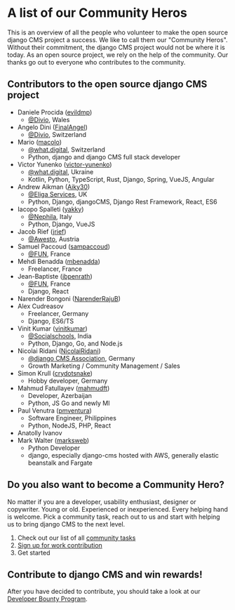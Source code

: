# A list of our Community Heros

This is an overview of all the people who volunteer to make the open source django CMS project a success. We like to call them our "Community Heros". Without their commitment, the django CMS project would not be where it is today. As an open source project, we rely on the help of the community. Our thanks go out to everyone who contributes to the community. 


## Contributors to the open source django CMS project 


- Daniele Procida ([evildmp](https://github.com/evildmp))
  - [@Divio](https://www.divio.com), Wales
- Angelo Dini ([FinalAngel](https://github.com/FinalAngel))
  - [@Divio](https://www.divio.com), Switzerland
- Mario ([macolo](https://github.com/macolo))
  - [@what.digital](https://what.digital), Switzerland
  - Python, django and django CMS full stack developer
- Victor Yunenko ([victor-yunenko](https://github.com/victor-yunenko))
  - [@what.digital](https://what.digital), Ukraine
  - Kotlin, Python, TypeScript, Rust, Django, Spring, VueJS, Angular
- Andrew Aikman ([Aiky30](https://github.com/Aiky30))
  - [@Eliga Services](https://eliga.services), UK
  - Python, Django, djangoCMS, Django Rest Framework, React, ES6
- Iacopo Spalleti ([yakky](https://github.com/yakky))
  - [@Nephila](https://www.nephila.digital/en/), Italy
  - Python, Django, VueJS
- Jacob Rief ([jrief](https://github.com/jrief))
  - [@Awesto](https://awesto.com/de/), Austria
- Samuel Paccoud ([sampaccoud](https://github.com/sampaccoud))
  - [@FUN](https://www.fun-mooc.fr), France
- Mehdi Benadda ([mbenadda](https://github.com/mbenadda))
  - Freelancer, France
- Jean-Baptiste ([jbpenrath](https://github.com/jbpenrath))
  - [@FUN](https://www.fun-mooc.fr), France
  - Django, React
- Narender Bongoni ([NarenderRajuB](https://github.com/NarenderRajuB))
- Alex Cudreasov
  - Freelancer, Germany
  - Django, ES6/TS
- Vinit Kumar ([vinitkumar](https://github.com/vinitkumar))
  - [@Socialschools](https://www.socialschools.nl), India
  - Python, Django, Go, and Node.js
- Nicolai Ridani ([NicolaiRidani](https://github.com/NicolaiRidani))
  - [@django CMS Association](https://www.django-cms.org/en/ ), Germany 
  - Growth Marketing / Community Management / Sales 
- Simon Krull ([crydotsnake](https://github.com/crydotsnake))
  - Hobby developer, Germany 
- Mahmud Fatullayev ([mahmudft](https://github.com/mahmudft)) 
  - Developer, Azerbaijan
  - Python, JS Go and newly Ml
- Paul Venutra ([pmventura](https://github.com/pmventura)) 
  - Software Engineer, Philippines
  - Python, NodeJS, PHP, React  
- Anatolly Ivanov 
- Mark Walter ([marksweb](https://github.com/marksweb)) 
  - Python Developer
  - django, especially django-cms hosted with AWS, generally elastic beanstalk and Fargate  
  
  

## Do you also want to become a Community Hero? 

No matter if you are a developer, usability enthusiast, designer or copywriter. Young or old. Experienced or inexperienced. Every helping hand is welcome. Pick a community task, reach out to us and start with helping us to bring django CMS to the next level. 

1. Check out our list of all [community tasks](https://github.com/django-cms/django-cms-mgmt/blob/master/community%20tasks/list%20of%20all%20community%20tasks.md)
2. [Sign up for work contribution](https://www.django-cms.org/en/sign-up-work-contribution/)
3. Get started 

## Contribute to django CMS and win rewards!

After you have decided to contribute, you should take a look at our [Developer Bounty Program](https://www.django-cms.org/en/bounty-program/). 
